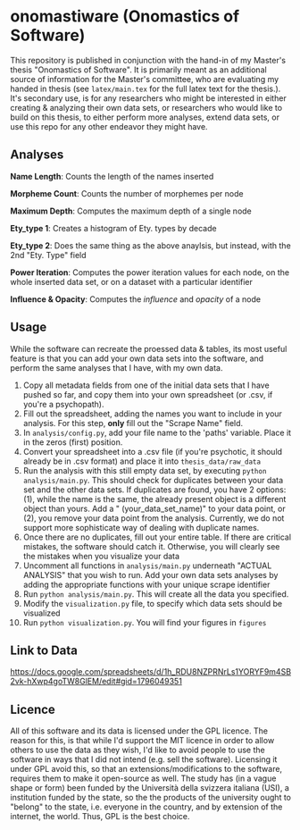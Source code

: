 # onomastiware (Onomastics of Software)

This repository is published in conjunction with the hand-in of my Master's thesis "Onomastics of Software". It is primarily meant as an additional source of information for the Master's committee, who are evaluating my handed in thesis (see `latex/main.tex` for the full latex text for the thesis.). It's secondary use, is for any researchers who might be interested in either creating & analyzing their own data sets, or researchers who would like to build on this thesis, to either perform more analyses, extend data sets, or use this repo for any other endeavor they might have.  

## Analyses

**Name Length**: Counts the length of the names inserted

**Morpheme Count**: Counts the number of morphemes per node

**Maximum Depth**: Computes the maximum depth of a single node

**Ety_type 1**: Creates a histogram of Ety. types by decade

**Ety_type 2**: Does the same thing as the above anaylsis, but instead, with the 2nd "Ety. Type" field

**Power Iteration**: Computes the power iteration values for each node, on the whole inserted data set, or on a dataset with a particular identifier

**Influence & Opacity**: Computes the *influence* and *opacity* of a node


## Usage

While the software can recreate the proessed data & tables, its most useful feature is that you can add your own data sets into the software, and perform the same analyses that I have, with my own data.

1. Copy all metadata fields from one of the initial data sets that I have pushed so far, and copy them into your own spreadsheet (or .csv, if you're a psychopath).
2. Fill out the spreadsheet, adding the names you want to include in your analysis. For this step, __only__ fill out the "Scrape Name" field.
3. In `analysis/config.py`, add your file name to the 'paths' variable. Place it in the zeros (first) position.
4. Convert your spreadsheet into a .csv file (if you're psychotic, it should already be in .csv format) and place it into `thesis_data/raw_data`
5. Run the analysis with this still empty data set, by executing `python analysis/main.py`. This should check for duplicates between your data set and the other data sets. If duplicates are found, you have 2 options: (1), while the name is the same, the already present object is a different object than yours. Add a " (your_data_set_name)" to your data point, or (2), you remove your data point from the analysis. Currently, we do not support more sophisticate way of dealing with duplicate names. 
6. Once there are no duplicates, fill out your entire table. If there are critical mistakes, the software should catch it. Otherwise, you will clearly see the mistakes when you visualize your data
7. Uncomment all functions in `analysis/main.py` underneath "ACTUAL ANALYSIS" that you wish to run. Add your own data sets analyses by adding the appropriate functions with your unique scrape identifier
8. Run `python analysis/main.py`. This will create all the data you specified.
9. Modify the `visualization.py` file, to specify which data sets should be visualized
10. Run `python visualization.py`. You will find your figures in `figures`


## Link to Data

https://docs.google.com/spreadsheets/d/1h_RDU8NZPRNrLs1YORYF9m4SB2vk-hXwp4goTW8GlEM/edit#gid=1796049351

## Licence

All of this software and its data is licensed under the GPL licence. The reason for this, is that while I'd support the MIT licence in order to allow others to use the data as they wish, I'd like to avoid people to use the software in ways that I did not intend (e.g. sell the software). Licensing it under GPL avoid this, so that an extensions/modifications to the software, requires them to make it open-source as well. The study has (in a vague shape or form) been funded by the Università della svizzera italiana (USI), a institution funded by the state, so the the products of the university ought to "belong" to the state, i.e. everyone in the country, and by extension of the internet, the world. Thus, GPL is the best choice. 